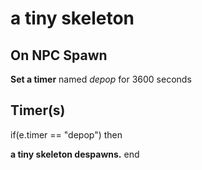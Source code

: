 # a tiny skeleton


## On NPC Spawn

**Set a timer** named *depop* for 3600 seconds


## Timer(s)

if(e.timer == "depop") then


**a tiny skeleton despawns.**
end
